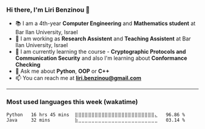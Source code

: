 ### Hi there, I'm Liri Benzinou 👋

<!--
**Liri-Be/Liri-Be** is a ✨ _special_ ✨ repository because its `README.md` (this file) appears on your GitHub profile.

Here are some ideas to get you started:

- 🔭 I’m currently working on ...
- 🌱 I’m currently learning ...
- 👯 I’m looking to collaborate on ...
- 🤔 I’m looking for help with ...
- 💬 Ask me about ...
- 📫 How to reach me: ...
- 😄 Pronouns: ...
- ⚡ Fun fact: ...
-->
- 📚 I am a 4th-year **Computer Engineering** and **Mathematics student** at Bar Ilan University, Israel
- 💼 I am working as **Research Assistent** and **Teaching Assistent** at Bar Ilan University, Israel
- 🌱 I am currently learning the course - **Cryptographic Protocols and Communication Security**
            and also I'm learning about **Conformance Checking**
- 💬 Ask me about **Python**, **OOP** or **C++**
- 📫 You can reach me at **liri.benzinou@gmail.com**

------------------
### Most used languages this week (wakatime)
<!--START_SECTION:waka-->

```text
Python   16 hrs 45 mins  ⣿⣿⣿⣿⣿⣿⣿⣿⣿⣿⣿⣿⣿⣿⣿⣿⣿⣿⣿⣿⣿⣿⣿⣿⣄   96.86 %
Java     32 mins         ⣷⣀⣀⣀⣀⣀⣀⣀⣀⣀⣀⣀⣀⣀⣀⣀⣀⣀⣀⣀⣀⣀⣀⣀⣀   03.14 %
```

<!--END_SECTION:waka-->
<!--
### Most used languages on github's public repositories
<p><img align="left" src="https://github-readme-stats.vercel.app/api/top-langs?username=liri-be&show_icons=true&locale=en&layout=compact&theme=dark&hide_title=false" alt="liri-be" /></p>
-->
